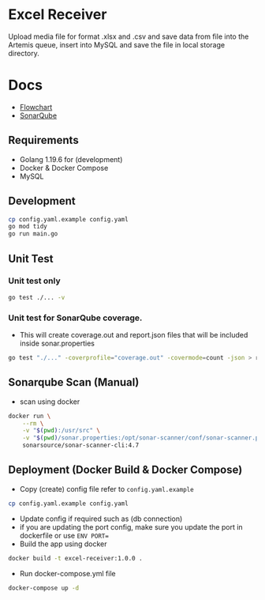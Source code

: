 # Excel Receiver

Upload media file for format .xlsx and .csv and save data from file into the Artemis queue, insert into MySQL and save the file in local storage directory.

# Docs
- [Flowchart](https://drive.google.com/file/d/1WqvIM0Nae-JRj61W3ALtSUFvzwPhkiHI/view?usp=sharing)
- [SonarQube](http://192.168.181.116:9090/dashboard?id=NaufalSimpleFileAPI)

## Requirements
- Golang 1.19.6 for (development)
- Docker & Docker Compose
- MySQL


## Development
```bash
cp config.yaml.example config.yaml
go mod tidy
go run main.go
```

## Unit Test
### Unit test only
```bash
go test ./... -v
``` 
### Unit test for SonarQube coverage.
- This will create coverage.out and report.json files that will be included inside sonar.properties
```bash
go test "./..." -coverprofile="coverage.out" -covermode=count -json > report.json;
```

## Sonarqube Scan (Manual)
- scan using docker
```bash
docker run \
    --rm \
    -v "$(pwd):/usr/src" \
    -v "$(pwd)/sonar.properties:/opt/sonar-scanner/conf/sonar-scanner.properties" \
    sonarsource/sonar-scanner-cli:4.7
```
## Deployment (Docker Build & Docker Compose)
- Copy (create) config file refer to `config.yaml.example`
```bash
cp config.yaml.example config.yaml
```
- Update config if required such as (db connection)
- if you are updating the port config, make sure you update the port in dockerfile or use `ENV PORT=`
- Build the app using docker
<!-- ```bash
docker build -t {TAG}:{VERSION} .
``` -->
```bash
docker build -t excel-receiver:1.0.0 .
```
- Run docker-compose.yml file
```bash
docker-compose up -d
```